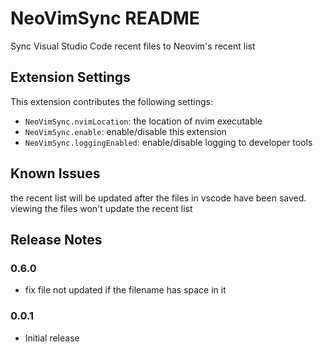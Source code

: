 # NeoVimSync README

Sync Visual Studio Code recent files to Neovim's recent list

## Extension Settings

This extension contributes the following settings:

* `NeoVimSync.nvimLocation`: the location of nvim executable
* `NeoVimSync.enable`: enable/disable this extension
* `NeoVimSync.loggingEnabled`: enable/disable logging to developer tools

## Known Issues
the recent list will be updated after the files in vscode have been saved. viewing the files won't update the recent list

## Release Notes


### 0.6.0
- fix file not updated if the filename has space in it

### 0.0.1
- Initial release
